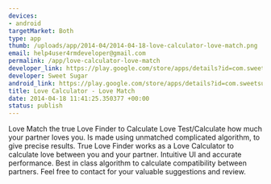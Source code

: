 ```yaml
--- 
devices: 
- android
targetMarket: Both
type: app
thumb: /uploads/app/2014-04/2014-04-18-love-calculator-love-match.png
email: help4user4rmdeveloper@gmail.com
permalink: /app/love-calculator-love-match
developer_link: https://play.google.com/store/apps/details?id=com.sweetsugar.lovecalculatorfree
developer: Sweet Sugar
android_link: https://play.google.com/store/apps/details?id=com.sweetsugar.lovecalculatorfree
title: Love Calculator - Love Match
date: 2014-04-18 11:41:25.350377 +00:00
status: publish
---
```


Love Match the true Love Finder to Calculate Love
Test/Calculate how much your partner loves you.
Is made using unmatched complicated algorithm, to give precise results.
True Love Finder works as a Love Calculator to calculate love between you and your partner.
Intuitive UI and accurate performance.
Best in class algorithm to calculate compatibility between partners.
Feel free to contact for your valuable suggestions and review.
